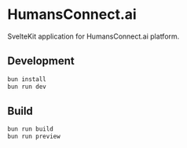 # HumansConnect.ai

SvelteKit application for HumansConnect.ai platform.

## Development

```sh
bun install
bun run dev
```

## Build

```sh
bun run build
bun run preview
```
